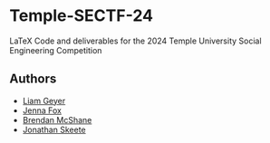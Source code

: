 # Temple-SECTF-24
LaTeX Code and deliverables for the 2024 Temple University Social Engineering Competition

## Authors

* [Liam Geyer](https://lfgberg.org)
* [Jenna Fox](https://jennafox.org)
* [Brendan McShane](https://github.com/bman46)
* [Jonathan Skeete](https://github.com/Indigo-10)
